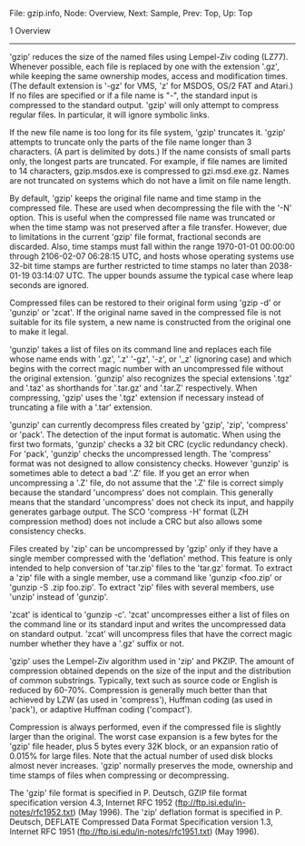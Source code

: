 File: gzip.info,  Node: Overview,  Next: Sample,  Prev: Top,  Up: Top

1 Overview
**********

'gzip' reduces the size of the named files using Lempel-Ziv coding
(LZ77).  Whenever possible, each file is replaced by one with the
extension '.gz', while keeping the same ownership modes, access and
modification times.  (The default extension is '-gz' for VMS, 'z' for
MSDOS, OS/2 FAT and Atari.)  If no files are specified or if a file name
is "-", the standard input is compressed to the standard output.  'gzip'
will only attempt to compress regular files.  In particular, it will
ignore symbolic links.

   If the new file name is too long for its file system, 'gzip'
truncates it.  'gzip' attempts to truncate only the parts of the file
name longer than 3 characters.  (A part is delimited by dots.)  If the
name consists of small parts only, the longest parts are truncated.  For
example, if file names are limited to 14 characters, gzip.msdos.exe is
compressed to gzi.msd.exe.gz.  Names are not truncated on systems which
do not have a limit on file name length.

   By default, 'gzip' keeps the original file name and time stamp in the
compressed file.  These are used when decompressing the file with the
'-N' option.  This is useful when the compressed file name was truncated
or when the time stamp was not preserved after a file transfer.
However, due to limitations in the current 'gzip' file format,
fractional seconds are discarded.  Also, time stamps must fall within
the range 1970-01-01 00:00:00 through 2106-02-07 06:28:15 UTC, and hosts
whose operating systems use 32-bit time stamps are further restricted to
time stamps no later than 2038-01-19 03:14:07 UTC.  The upper bounds
assume the typical case where leap seconds are ignored.

   Compressed files can be restored to their original form using 'gzip
-d' or 'gunzip' or 'zcat'.  If the original name saved in the compressed
file is not suitable for its file system, a new name is constructed from
the original one to make it legal.

   'gunzip' takes a list of files on its command line and replaces each
file whose name ends with '.gz', '.z' '-gz', '-z', or '_z' (ignoring
case) and which begins with the correct magic number with an
uncompressed file without the original extension.  'gunzip' also
recognizes the special extensions '.tgz' and '.taz' as shorthands for
'.tar.gz' and '.tar.Z' respectively.  When compressing, 'gzip' uses the
'.tgz' extension if necessary instead of truncating a file with a '.tar'
extension.

   'gunzip' can currently decompress files created by 'gzip', 'zip',
'compress' or 'pack'.  The detection of the input format is automatic.
When using the first two formats, 'gunzip' checks a 32 bit CRC (cyclic
redundancy check).  For 'pack', 'gunzip' checks the uncompressed length.
The 'compress' format was not designed to allow consistency checks.
However 'gunzip' is sometimes able to detect a bad '.Z' file.  If you
get an error when uncompressing a '.Z' file, do not assume that the '.Z'
file is correct simply because the standard 'uncompress' does not
complain.  This generally means that the standard 'uncompress' does not
check its input, and happily generates garbage output.  The SCO
'compress -H' format (LZH compression method) does not include a CRC but
also allows some consistency checks.

   Files created by 'zip' can be uncompressed by 'gzip' only if they
have a single member compressed with the 'deflation' method.  This
feature is only intended to help conversion of 'tar.zip' files to the
'tar.gz' format.  To extract a 'zip' file with a single member, use a
command like 'gunzip <foo.zip' or 'gunzip -S .zip foo.zip'.  To extract
'zip' files with several members, use 'unzip' instead of 'gunzip'.

   'zcat' is identical to 'gunzip -c'.  'zcat' uncompresses either a
list of files on the command line or its standard input and writes the
uncompressed data on standard output.  'zcat' will uncompress files that
have the correct magic number whether they have a '.gz' suffix or not.

   'gzip' uses the Lempel-Ziv algorithm used in 'zip' and PKZIP.  The
amount of compression obtained depends on the size of the input and the
distribution of common substrings.  Typically, text such as source code
or English is reduced by 60-70%.  Compression is generally much better
than that achieved by LZW (as used in 'compress'), Huffman coding (as
used in 'pack'), or adaptive Huffman coding ('compact').

   Compression is always performed, even if the compressed file is
slightly larger than the original.  The worst case expansion is a few
bytes for the 'gzip' file header, plus 5 bytes every 32K block, or an
expansion ratio of 0.015% for large files.  Note that the actual number
of used disk blocks almost never increases.  'gzip' normally preserves
the mode, ownership and time stamps of files when compressing or
decompressing.

   The 'gzip' file format is specified in P. Deutsch, GZIP file format
specification version 4.3, Internet RFC 1952
(ftp://ftp.isi.edu/in-notes/rfc1952.txt) (May 1996).  The 'zip'
deflation format is specified in P. Deutsch, DEFLATE Compressed Data
Format Specification version 1.3, Internet RFC 1951
(ftp://ftp.isi.edu/in-notes/rfc1951.txt) (May 1996).

